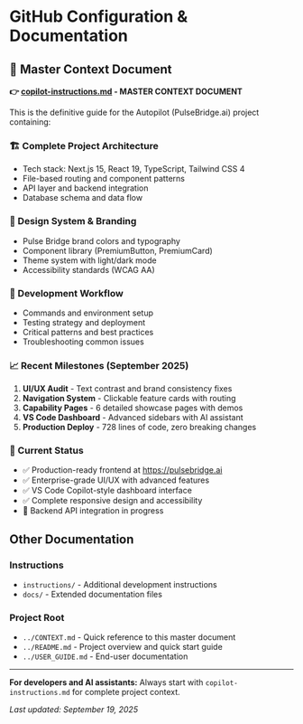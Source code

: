 # GitHub Configuration & Documentation

## 📖 Master Context Document

**👉 [copilot-instructions.md](copilot-instructions.md) - MASTER CONTEXT DOCUMENT**

This is the definitive guide for the Autopilot (PulseBridge.ai) project containing:

### 🏗️ Complete Project Architecture
- Tech stack: Next.js 15, React 19, TypeScript, Tailwind CSS 4
- File-based routing and component patterns
- API layer and backend integration
- Database schema and data flow

### 🎨 Design System & Branding
- Pulse Bridge brand colors and typography
- Component library (PremiumButton, PremiumCard)
- Theme system with light/dark mode
- Accessibility standards (WCAG AA)

### 🚀 Development Workflow
- Commands and environment setup
- Testing strategy and deployment
- Critical patterns and best practices
- Troubleshooting common issues

### 📈 Recent Milestones (September 2025)
1. **UI/UX Audit** - Text contrast and brand consistency fixes
2. **Navigation System** - Clickable feature cards with routing
3. **Capability Pages** - 6 detailed showcase pages with demos
4. **VS Code Dashboard** - Advanced sidebars with AI assistant
5. **Production Deploy** - 728 lines of code, zero breaking changes

### 🎯 Current Status
- ✅ Production-ready frontend at https://pulsebridge.ai
- ✅ Enterprise-grade UI/UX with advanced features
- ✅ VS Code Copilot-style dashboard interface
- ✅ Complete responsive design and accessibility
- 🔄 Backend API integration in progress

## Other Documentation

### Instructions
- `instructions/` - Additional development instructions
- `docs/` - Extended documentation files

### Project Root
- `../CONTEXT.md` - Quick reference to this master document
- `../README.md` - Project overview and quick start guide
- `../USER_GUIDE.md` - End-user documentation

---

**For developers and AI assistants:** Always start with `copilot-instructions.md` for complete project context.

*Last updated: September 19, 2025*